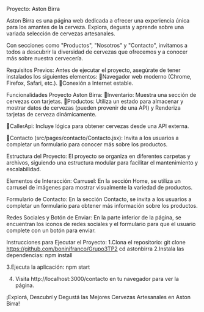 Proyecto: Aston Birra

Aston   Birra   es   una   página   web   dedicada   a   ofrecer   una
experiencia única para los amantes de la cerveza. 
Explora, degusta y aprende sobre una variada selección de
cervezas artesanales. 

Con secciones como  "Productos",  "Nosotros"  y  "Contacto",
invitamos a todos a descubrir la diversidad de cervezas que
ofrecemos y a conocer más sobre nuestra cervecería.

Requisitos Previos:
Antes de ejecutar el proyecto, asegúrate de tener instalados
los siguientes elementos:
Navegador web moderno (Chrome, Firefox, Safari, etc.).
Conexión a Internet estable.

Funcionalidades Proyecto Aston Birra:
Inventario: Muestra una sección de cervezas con tarjetas.
Productos: Utiliza un estado para almacenar y mostrar
datos   de   cervezas   (pueden   provenir   de   una   API)   y
Renderiza tarjetas de cerveza dinámicamente.

CallerApi: Incluye lógica para obtener cervezas desde
una API externa.

Contacto (src/pages/contacto/Contacto.jsx): Invita a los
usuarios a completar un  formulario  para conocer más
sobre los productos.

Estructura del Proyecto:
El proyecto se organiza en diferentes carpetas y archivos,
siguiendo   una   estructura   modular   para   facilitar   el
mantenimiento y escalabilidad. 

Elementos de Interacción:
Carrusel:
En la sección Home, se utiliza un carrusel de imágenes para
mostrar visualmente la variedad de productos.

Formulario de Contacto:
En la sección Contacto, se invita a los usuarios a completar un
formulario para obtener más información sobre los productos. 

Redes Sociales y Botón de Enviar:
En la parte inferior de la página, se encuentran los iconos de
redes sociales y el formulario para que el usuario complete
con un botón para enviar.

Instrucciones para Ejecutar el Proyecto:
1.Clona el repositorio:
git   clone  https://github.com/boninifranco/Grupo3TP2  cd
astonbirra
2.Instala las dependencias:
npm install 

3.Ejecuta la aplicación:
npm start 

4. Visita  http://localhost:3000/contacto  en   tu
navegador para ver la página.

¡Explorá,   Descubrí   y   Degustá   las
Mejores   Cervezas   Artesanales   en
Aston Birra!